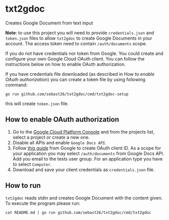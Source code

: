 # txt2gdoc

Creates Google Document from text input

**Note**: to use this project you will need to provide `credentials.json` and `token.json` files to allow `txt2gdoc` to
create Google Documents in your account. The access token need to contain `/auth/documents` scope.

If you do not have credentials nor token from Google. You could create and configure your own Google Cloud OAuth client.
You can follow the instructions below on how to enable OAuth authorization.

If you have credentials file downloaded (as described in *How to enable OAuth authorization*) you can create a token file
by using following command:

`go run github.com/sebast26/txt2gdoc/cmd/txt2gdoc-setup`

this will create `token.json` file.

## How to enable OAuth authorization

1. Go to the [Google Cloud Platform Console](https://console.cloud.google.com/) and from the projects list, select a project or create a new one.
2. Disable all APIs and enable `Google Docs API`.
3. Follow [this guide](https://support.google.com/cloud/answer/6158849) from Google to create OAuth client ID. As a scope for your application
you may select `/auth/documents` from Google Docs API. Add you email to the tests user group. For an application type you have to select `Computer`.
4. Download and save your client credentials as `credentials.json` file.

## How to run

`txt2gdoc` reads stdin and creates Google Document with the content given. To execute the program please run:

`cat README.md | go run github.com/sebast26/txt2gdoc/cmd/txt2gdoc`